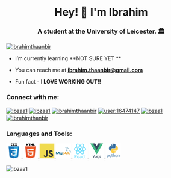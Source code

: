 <h1 align="center">Hey! 🫡 I'm Ibrahim</h1>
<h3 align="center">A student at the University of Leicester. 🏛️</h3>

<p align="left"> <a href="https://twitter.com/ibrahimthaanbir" target="blank"><img src="https://img.shields.io/twitter/follow/ibrahimthaanbir?logo=twitter&style=for-the-badge" alt="ibrahimthaanbir" /></a> </p>

- I’m currently learning **NOT SURE YET **

- You can reach me at **ibrahim.thaanbir@gmail.com**

- Fun fact - **I LOVE WORKING OUT!!**

<h3 align="left">Connect with me:</h3>
<p align="left">
<a href="https://codepen.io/ibzaa1" target="blank"><img align="center" src="https://raw.githubusercontent.com/rahuldkjain/github-profile-readme-generator/master/src/images/icons/Social/codepen.svg" alt="ibzaa1" height="30" width="40" /></a>
<a href="https://dev.to/ibzaa1" target="blank"><img align="center" src="https://raw.githubusercontent.com/rahuldkjain/github-profile-readme-generator/master/src/images/icons/Social/devto.svg" alt="ibzaa1" height="30" width="40" /></a>
<a href="https://twitter.com/ibrahimthaanbir" target="blank"><img align="center" src="https://raw.githubusercontent.com/rahuldkjain/github-profile-readme-generator/master/src/images/icons/Social/twitter.svg" alt="ibrahimthaanbir" height="30" width="40" /></a>
<a href="https://stackoverflow.com/users/user:16474147" target="blank"><img align="center" src="https://raw.githubusercontent.com/rahuldkjain/github-profile-readme-generator/master/src/images/icons/Social/stack-overflow.svg" alt="user:16474147" height="30" width="40" /></a>
<a href="https://codesandbox.com/ibzaa1" target="blank"><img align="center" src="https://raw.githubusercontent.com/rahuldkjain/github-profile-readme-generator/master/src/images/icons/Social/codesandbox.svg" alt="ibzaa1" height="30" width="40" /></a>
<a href="https://instagram.com/ibrahimthanbir" target="blank"><img align="center" src="https://raw.githubusercontent.com/rahuldkjain/github-profile-readme-generator/master/src/images/icons/Social/instagram.svg" alt="ibrahimthanbir" height="30" width="40" /></a>
</p>

<h3 align="left">Languages and Tools:</h3>
<p align="left"> <a href="https://www.w3schools.com/css/" target="_blank" rel="noreferrer"> <img src="https://raw.githubusercontent.com/devicons/devicon/master/icons/css3/css3-original-wordmark.svg" alt="css3" width="40" height="40"/> </a> <a href="https://www.w3.org/html/" target="_blank" rel="noreferrer"> <img src="https://raw.githubusercontent.com/devicons/devicon/master/icons/html5/html5-original-wordmark.svg" alt="html5" width="40" height="40"/> </a> <a href="https://developer.mozilla.org/en-US/docs/Web/JavaScript" target="_blank" rel="noreferrer"> <img src="https://raw.githubusercontent.com/devicons/devicon/master/icons/javascript/javascript-original.svg" alt="javascript" width="40" height="40"/> </a> <a href="https://www.mysql.com/" target="_blank" rel="noreferrer"> <img src="https://raw.githubusercontent.com/devicons/devicon/master/icons/mysql/mysql-original-wordmark.svg" alt="mysql" width="40" height="40"/> </a> <a href="https://reactjs.org/" target="_blank" rel="noreferrer"> <img src="https://raw.githubusercontent.com/devicons/devicon/master/icons/react/react-original-wordmark.svg" alt="react" width="40" height="40"/> </a> <a href="https://vuejs.org/" target="_blank" rel="noreferrer"> <img src="https://raw.githubusercontent.com/devicons/devicon/master/icons/vuejs/vuejs-original-wordmark.svg" alt="vuejs" width="40" height="40"/> </a> <a href="https://python.org/" target="_blank" rel="noreferrer"> <img src="https://raw.githubusercontent.com/devicons/devicon/master/icons/python/python-original-wordmark.svg" alt="python" width="40" height="40"/> </a> </p>

<p><img align="center" src="https://github-readme-streak-stats.herokuapp.com/?user=ibzaa1&" alt="ibzaa1" /></p>
